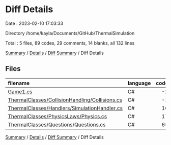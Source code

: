 # Diff Details

Date : 2023-02-10 17:03:33

Directory /home/kayla/Documents/GitHub/ThermalSimulation

Total : 5 files,  89 codes, 29 comments, 14 blanks, all 132 lines

[Summary](results.md) / [Details](details.md) / [Diff Summary](diff.md) / Diff Details

## Files
| filename | language | code | comment | blank | total |
| :--- | :--- | ---: | ---: | ---: | ---: |
| [Game1.cs](/Game1.cs) | C# | -2 | 0 | 0 | -2 |
| [ThermalClasses/CollisionHandling/Collisions.cs](/ThermalClasses/CollisionHandling/Collisions.cs) | C# | -1 | 0 | 0 | -1 |
| [ThermalClasses/Handlers/SimulationHandler.cs](/ThermalClasses/Handlers/SimulationHandler.cs) | C# | 10 | 1 | 2 | 13 |
| [ThermalClasses/PhysicsLaws/Physics.cs](/ThermalClasses/PhysicsLaws/Physics.cs) | C# | 17 | 18 | 4 | 39 |
| [ThermalClasses/Questions/Questions.cs](/ThermalClasses/Questions/Questions.cs) | C# | 65 | 10 | 8 | 83 |

[Summary](results.md) / [Details](details.md) / [Diff Summary](diff.md) / Diff Details